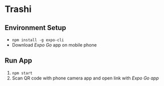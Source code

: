 # Trashi

## Environment Setup
* `npm install -g expo-cli`
* Download *Expo Go* app on mobile phone

## Run App
1. `npm start`
2. Scan QR code with phone camera app and open link with *Expo Go app*